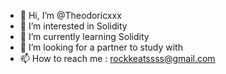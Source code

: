 - 👋 Hi, I’m @Theodoricxxx
- 👀 I’m interested in Solidity
- 🌱 I’m currently learning Solidity
- 💞️ I’m looking for a partner to study with
- 📫 How to reach me : rockkeatssss@gmail.com

<!---
Theodoricxxx/Theodoricxxx is a ✨ special ✨ repository because its `README.md` (this file) appears on your GitHub profile.
You can click the Preview link to take a look at your changes.
--->
